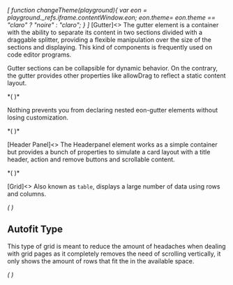 *[
  function changeTheme(playground){
    var eon = playground._refs.iframe.contentWindow.eon;
    eon.theme= eon.theme == "claro" ? "noire" : "claro";
  }
]*
[Gutter]<>
The gutter element is a container with the ability to separate its content in two sections divided with a draggable splitter, providing a flexible manipulation over the size of the sections and displaying. This kind of components is frequently used on code editor programs.

Gutter sections can be collapsible for dynamic behavior. On the contrary, the gutter provides other properties like allowDrag to reflect a static content layout.

*(
<doc-playground label="Vertical gutter" format="true" html="true" js="true" css="true" selector="body">
  <template type="html">
    <doc-head>
      <script src='framework/doc-eon/eon/eon.js'></script>
      <script>
        eon.themeSchema = {
          claro: ["eon-gutter"]
        }
      </script>
      <script>
        eon.import([
          'framework/doc-eon/eon/ui/eon-gutter',
          'framework/doc-eon/custom/doc-playground/doc-showcase'
        ])
      </script>
      <style>
        body {
          display: flex;
          flex-wrap: wrap;
        }
        doc-showcase {
           width: 100%;
        }
        doc-showcase .doc-showcase-content {
          height: 250px;
          width: 100%;
        }
      </style>
  </doc-head>
  <doc-body>
    <doc-showcase>
      <eon-gutter type="horizontal" collapsible="true">
        <eon-section class="section">
          <div class="gutter-box blue"></div>
          <div class="gutter-box blue"></div>
          <div class="gutter-box blue"></div>
          <div class="gutter-box blue"></div>
        </eon-section>
        <eon-section>
          <div class="gutter-box orange"></div>
          <div class="gutter-box orange"></div>
          <div class="gutter-box orange"></div>
          <div class="gutter-box orange"></div>
        </eon-section>
      </eon-gutter>
    </doc-showcase>
  </doc-body>
  </template>
   <template type="css">
      .gutter-box {
          height: 50px;
          width: 50px;
          min-width: 50px;
          margin: 8px;
          background: #76bb72;
      }
      .blue {
        background-color: #7296bb !important;
      }

      .red {
        background-color: #b36a6a;
      }
  </template>
  <template type="footer">
    {"button":{"action":"changeTheme", "text":"theme", "icon":"bubble-chart"}}
  </template>
</doc-playground>
)*


Nothing prevents you from declaring nested eon-gutter elements without losing customization.


*(
<doc-playground label="Nested gutter" format="true" html="true" js="true" css="true" selector="body">
  <template type="html">
    <doc-head>
      <script src='framework/doc-eon/eon/eon.js'></script>
      <script>
        eon.themeSchema = {
          claro: ["eon-gutter"]
        }
      </script>
      <script>
        eon.import([
          'framework/doc-eon/eon/ui/eon-gutter',
          'framework/doc-eon/custom/doc-playground/doc-showcase'
        ])
      </script>
      <style>
        body {
          display: flex;
          flex-wrap: wrap;
        }
        doc-showcase {
           width: 100%;
        }
        doc-showcase .doc-showcase-content {
          height: 350px;
          width: 100%;
        }
        .doc-showcase-title {
            display: none;
        }
      </style>
  </doc-head>
  <doc-body>
    <doc-showcase>
    <eon-gutter type="vertical" collapsible="true">
        <eon-section>
          <eon-gutter collapsible="false">
            <eon-section class="section">
              <div class="gutter-box blue"></div>
              <div class="gutter-box blue"></div>
              <div class="gutter-box blue"></div>
              <div class="gutter-box blue"></div>
            </eon-section>
            <eon-section>
              <div class="gutter-box orange"></div>
              <div class="gutter-box orange"></div>
              <div class="gutter-box orange"></div>
              <div class="gutter-box orange"></div>
            </eon-section>
          </eon-gutter>
        </eon-section>
        <eon-section>
          <div class="gutter-box red"></div>
          <div class="gutter-box red"></div>
          <div class="gutter-box red"></div>
          <div class="gutter-box red"></div>
        </eon-section>
      </eon-gutter>
    </doc-showcase>
  </doc-body>
  </template>
   <template type="css">
      .gutter-box {
          height: 50px;
          width: 50px;
          min-width: 50px;
          margin: 8px;
          background: #76bb72;
      }
      .blue {
        background-color: #7296bb !important;
      }

      .orange {
        background-color: #bb9772;
      }
      .red {
        background-color: #b36a6a;
      }
  </template>
  <template type="footer">
    {"button":{"action":"changeTheme", "text":"theme", "icon":"bubble-chart"}}
  </template>
</doc-playground>
)*

[Header Panel]<>
The Headerpanel element works as a simple container but provides a bunch of properties to simulate a card layout with a title header, action and remove buttons and scrollable content.

*(
<doc-playground label="Flexible behavior" format="true" html="true" js="true" css="true" selector="body">
  <template type="html">
    <doc-head>
      <script src='framework/doc-eon/eon/eon.js'></script>
      <script>
        eon.themeSchema = {
          claro: ["eon-headerpanel"]
        }
      </script>
      <script>
        eon.import([
          'framework/doc-eon/eon/ui/eon-headerpanel',
          'framework/doc-eon/custom/doc-playground/doc-showcase'
        ])
      </script>
      <style>
        body {
          display: flex;
          flex-wrap: wrap;
        }
      </style>
  </doc-head>
  <doc-body>
    <doc-showcase label="Growing header">
        <eon-headerpanel id="growing-headerpanel" default-style="false" header="grow" class="headerpanel" header-content="Custom" action-button="changeSquaresColor('growing-headerpanel')" close-button="none" close-button-class="d-black-close">
          <div class="headerpanel-square red"></div>
          <div class="headerpanel-square red"></div>
          <div class="headerpanel-square red"></div>
          <div class="headerpanel-square red"></div>
        </eon-headerpanel>
      </doc-showcase>
      <doc-showcase label="Simple panel">
        <eon-headerpanel class="headerpanel" default-style="false">
        </eon-headerpanel>
      </doc-showcase>
    </doc-showcase>
  </doc-body>
  </template>
   <template type="css">
      .red {
        background-color: #b36a6a;
      }
      .headerpanel {
        width: 200px;
        height: 200px;
        transition: all .2s;
      }
      .headerpanel-square {
        width: 100%;
        height: 100px;
        margin-top: 12px;
        transition: all .2s;
      }
  </template>
  <template type="js">
    var colors = ["", "#b78f47", "#2a9a9a", "#8c47b7", "#795829", "#b1616f", "#2b4b94"];

    function changeSquaresColor(id) {
      var squares = document.querySelector("#" + id).querySelectorAll(".headerpanel-square");
      var color = Math.floor((Math.random() * 6) + 1);
      // Change squares color
      for (var index in squares) {
        squares[index].style.backgroundColor = colors[color];
      }
    }
  </template>
  <template type="footer">
    {"button":{"action":"changeTheme", "text":"theme", "icon":"bubble-chart"}}
  </template>
</doc-playground>
)*

[Grid]<>
Also known as `table`, displays a large number of data using rows and columns.

*(
<doc-playground label="Common Usage" html="true" js="true" css="true" selector="body">
    <template type="html">
        <head>
            <script src='framework/doc-eon/eon/eon.js'></script>
            <script>eon.import(['framework/doc-eon/eon/ui/eon-grid','framework/doc-eon/custom/doc-playground/doc-showcase']);</script>
        </head>
        <body>
            <doc-showcase label="Default">
                <eon-grid resizable="false" footer="true" entries-count="false" row-min-height="80" column-min-width="200"
                    columns="name, lastname, age, phone" headers="Name, Lastname, Age, Phone, DNI" style="height:340px" page-size="8" autofit="false">
                    <eon-grid-row>
                        <eon-grid-cell column="name">John</eon-grid-cell>
                        <eon-grid-cell column="lastname">Doe</eon-grid-cell>
                        <eon-grid-cell column="age">27</eon-grid-cell>
                        <eon-grid-cell column="phone">766565454</eon-grid-cell>
                    </eon-grid-row>
                    <eon-grid-row>
                        <eon-grid-cell column="name">Jill</eon-grid-cell>
                        <eon-grid-cell column="lastname">Smith</eon-grid-cell>
                        <eon-grid-cell column="phone">666676666</eon-grid-cell>
                    </eon-grid-row>
                    <eon-grid-row>
                        <eon-grid-cell column="name">Joseph</eon-grid-cell>
                        <eon-grid-cell column="lastname">Doe</eon-grid-cell>
                        <eon-grid-cell column="age">16</eon-grid-cell>
                        <eon-grid-cell column="phone">3345</eon-grid-cell>
                    </eon-grid-row>
                    <eon-grid-row>
                        <eon-grid-cell column="name">Charles</eon-grid-cell>
                        <eon-grid-cell column="lastname">Doe</eon-grid-cell>
                        <eon-grid-cell column="age">27</eon-grid-cell>
                        <eon-grid-cell column="phone">766565454</eon-grid-cell>
                    </eon-grid-row>
                    <eon-grid-row>
                        <eon-grid-cell column="name">Jaime</eon-grid-cell>
                        <eon-grid-cell column="lastname">Doe</eon-grid-cell>
                        <eon-grid-cell column="age">16</eon-grid-cell>
                        <eon-grid-cell column="phone">3345</eon-grid-cell>
                    </eon-grid-row>
                    <eon-grid-row>
                        <eon-grid-cell column="name">Johan</eon-grid-cell>
                        <eon-grid-cell column="lastname">Doe</eon-grid-cell>
                        <eon-grid-cell column="phone">666676666</eon-grid-cell>
                    </eon-grid-row>
                    <eon-grid-row>
                        <eon-grid-cell column="name">David</eon-grid-cell>
                        <eon-grid-cell column="lastname">Doe</eon-grid-cell>
                        <eon-grid-cell column="age">27</eon-grid-cell>
                        <eon-grid-cell column="phone">766565454</eon-grid-cell>
                    </eon-grid-row>
                    <eon-grid-row>
                        <eon-grid-cell column="name">Samuel</eon-grid-cell>
                        <eon-grid-cell column="lastname">Doe</eon-grid-cell>
                        <eon-grid-cell column="age">16</eon-grid-cell>
                        <eon-grid-cell column="phone">3345</eon-grid-cell>
                    </eon-grid-row>
                    <eon-grid-row>
                        <eon-grid-cell column="name">Vera</eon-grid-cell>
                        <eon-grid-cell column="lastname">Doe</eon-grid-cell>
                        <eon-grid-cell column="phone">666676666</eon-grid-cell>
                    </eon-grid-row>
                    <eon-grid-row>
                        <eon-grid-cell column="name">Janine</eon-grid-cell>
                        <eon-grid-cell column="lastname">Jackson</eon-grid-cell>
                        <eon-grid-cell column="age">27</eon-grid-cell>
                        <eon-grid-cell column="phone">766565454</eon-grid-cell>
                    </eon-grid-row>
                    </eon-grid>
            </doc-showcase>
            <doc-showcase label="Resizable">
                <eon-grid footer="true" entries-count="false" row-min-height="80" column-min-width="200"
                    columns="name, lastname, age, phone" headers="Name, Lastname, Age, Phone, DNI" style="height:340px" page-size="8" autofit="false">
                    <eon-grid-row>
                        <eon-grid-cell column="name">John</eon-grid-cell>
                        <eon-grid-cell column="lastname">Doe</eon-grid-cell>
                        <eon-grid-cell column="age">27</eon-grid-cell>
                        <eon-grid-cell column="phone">766565454</eon-grid-cell>
                    </eon-grid-row>
                    <eon-grid-row>
                        <eon-grid-cell column="name">Jill</eon-grid-cell>
                        <eon-grid-cell column="lastname">Smith</eon-grid-cell>
                        <eon-grid-cell column="phone">666676666</eon-grid-cell>
                    </eon-grid-row>
                    <eon-grid-row>
                        <eon-grid-cell column="name">Joseph</eon-grid-cell>
                        <eon-grid-cell column="lastname">Doe</eon-grid-cell>
                        <eon-grid-cell column="age">16</eon-grid-cell>
                        <eon-grid-cell column="phone">3345</eon-grid-cell>
                    </eon-grid-row>
                    <eon-grid-row>
                        <eon-grid-cell column="name">Charles</eon-grid-cell>
                        <eon-grid-cell column="lastname">Doe</eon-grid-cell>
                        <eon-grid-cell column="age">27</eon-grid-cell>
                        <eon-grid-cell column="phone">766565454</eon-grid-cell>
                    </eon-grid-row>
                    <eon-grid-row>
                        <eon-grid-cell column="name">Jaime</eon-grid-cell>
                        <eon-grid-cell column="lastname">Doe</eon-grid-cell>
                        <eon-grid-cell column="age">16</eon-grid-cell>
                        <eon-grid-cell column="phone">3345</eon-grid-cell>
                    </eon-grid-row>
                    <eon-grid-row>
                        <eon-grid-cell column="name">Johan</eon-grid-cell>
                        <eon-grid-cell column="lastname">Doe</eon-grid-cell>
                        <eon-grid-cell column="phone">666676666</eon-grid-cell>
                    </eon-grid-row>
                    <eon-grid-row>
                        <eon-grid-cell column="name">David</eon-grid-cell>
                        <eon-grid-cell column="lastname">Doe</eon-grid-cell>
                        <eon-grid-cell column="age">27</eon-grid-cell>
                        <eon-grid-cell column="phone">766565454</eon-grid-cell>
                    </eon-grid-row>
                    <eon-grid-row>
                        <eon-grid-cell column="name">Samuel</eon-grid-cell>
                        <eon-grid-cell column="lastname">Doe</eon-grid-cell>
                        <eon-grid-cell column="age">16</eon-grid-cell>
                        <eon-grid-cell column="phone">3345</eon-grid-cell>
                    </eon-grid-row>
                    <eon-grid-row>
                        <eon-grid-cell column="name">Vera</eon-grid-cell>
                        <eon-grid-cell column="lastname">Doe</eon-grid-cell>
                        <eon-grid-cell column="phone">666676666</eon-grid-cell>
                    </eon-grid-row>
                    <eon-grid-row>
                        <eon-grid-cell column="name">Janine</eon-grid-cell>
                        <eon-grid-cell column="lastname">Jackson</eon-grid-cell>
                        <eon-grid-cell column="age">27</eon-grid-cell>
                        <eon-grid-cell column="phone">766565454</eon-grid-cell>
                    </eon-grid-row>
                    </eon-grid>
            </doc-showcase>
        </body>
    </template>
    <template type="css">
        .doc-showcase-content{display:flex;}
        .doc-showcase-content eon-button{margin:0 5px;}
    </template>
</doc-playground>
)*

## Autofit Type

This type of grid is meant to reduce the amount of headaches when dealing with grid pages as it completely removes the need of scrolling vertically, it only shows the amount of rows that fit the in the available space.

*(
<doc-playground label="Autofit" html="true" js="true" css="true" selector="body">
    <template type="html">
        <head>
            <script src='framework/doc-eon/eon/eon.js'></script>
            <script>eon.import(['framework/doc-eon/eon/ui/eon-grid','framework/doc-eon/custom/doc-playground/doc-showcase']);</script>
        </head>
        <body>
            <doc-showcase label='Smaller Space'>
                <eon-grid resizable="false" footer="true" entries-count="false" row-min-height="80" column-min-width="200" autofit="true"
                    columns="name, lastname, age, phone" headers="Name, Lastname, Age, Phone, DNI" style="height:260px">
                    <eon-grid-row>
                        <eon-grid-cell column="name">John</eon-grid-cell>
                        <eon-grid-cell column="lastname">Doe</eon-grid-cell>
                        <eon-grid-cell column="age">27</eon-grid-cell>
                        <eon-grid-cell column="phone">766565454</eon-grid-cell>
                    </eon-grid-row>
                    <eon-grid-row>
                        <eon-grid-cell column="name">Jill</eon-grid-cell>
                        <eon-grid-cell column="lastname">Smith</eon-grid-cell>
                        <eon-grid-cell column="phone">666676666</eon-grid-cell>
                    </eon-grid-row>
                    <eon-grid-row>
                        <eon-grid-cell column="name">Joseph</eon-grid-cell>
                        <eon-grid-cell column="lastname">Doe</eon-grid-cell>
                        <eon-grid-cell column="age">16</eon-grid-cell>
                        <eon-grid-cell column="phone">3345</eon-grid-cell>
                    </eon-grid-row>
                    <eon-grid-row>
                        <eon-grid-cell column="name">Charles</eon-grid-cell>
                        <eon-grid-cell column="lastname">Doe</eon-grid-cell>
                        <eon-grid-cell column="age">27</eon-grid-cell>
                        <eon-grid-cell column="phone">766565454</eon-grid-cell>
                    </eon-grid-row>
                    <eon-grid-row>
                        <eon-grid-cell column="name">Jaime</eon-grid-cell>
                        <eon-grid-cell column="lastname">Doe</eon-grid-cell>
                        <eon-grid-cell column="age">16</eon-grid-cell>
                        <eon-grid-cell column="phone">3345</eon-grid-cell>
                    </eon-grid-row>
                    <eon-grid-row>
                        <eon-grid-cell column="name">Johan</eon-grid-cell>
                        <eon-grid-cell column="lastname">Doe</eon-grid-cell>
                        <eon-grid-cell column="phone">666676666</eon-grid-cell>
                    </eon-grid-row>
                    <eon-grid-row>
                        <eon-grid-cell column="name">David</eon-grid-cell>
                        <eon-grid-cell column="lastname">Doe</eon-grid-cell>
                        <eon-grid-cell column="age">27</eon-grid-cell>
                        <eon-grid-cell column="phone">766565454</eon-grid-cell>
                    </eon-grid-row>
                    <eon-grid-row>
                        <eon-grid-cell column="name">Samuel</eon-grid-cell>
                        <eon-grid-cell column="lastname">Doe</eon-grid-cell>
                        <eon-grid-cell column="age">16</eon-grid-cell>
                        <eon-grid-cell column="phone">3345</eon-grid-cell>
                    </eon-grid-row>
                    <eon-grid-row>
                        <eon-grid-cell column="name">Vera</eon-grid-cell>
                        <eon-grid-cell column="lastname">Doe</eon-grid-cell>
                        <eon-grid-cell column="phone">666676666</eon-grid-cell>
                    </eon-grid-row>
                    <eon-grid-row>
                        <eon-grid-cell column="name">Janine</eon-grid-cell>
                        <eon-grid-cell column="lastname">Jackson</eon-grid-cell>
                        <eon-grid-cell column="age">27</eon-grid-cell>
                        <eon-grid-cell column="phone">766565454</eon-grid-cell>
                    </eon-grid-row>
                    </eon-grid>
            </doc-showcase>
            <doc-showcase label='Larger Space'>
                <eon-grid resizable="false" footer="true" entries-count="false" row-min-height="80" column-min-width="200" autofit="true"
                    columns="name, lastname, age, phone" headers="Name, Lastname, Age, Phone, DNI" style="height:580px">
                    <eon-grid-row>
                        <eon-grid-cell column="name">John</eon-grid-cell>
                        <eon-grid-cell column="lastname">Doe</eon-grid-cell>
                        <eon-grid-cell column="age">27</eon-grid-cell>
                        <eon-grid-cell column="phone">766565454</eon-grid-cell>
                    </eon-grid-row>
                    <eon-grid-row>
                        <eon-grid-cell column="name">Jill</eon-grid-cell>
                        <eon-grid-cell column="lastname">Smith</eon-grid-cell>
                        <eon-grid-cell column="phone">666676666</eon-grid-cell>
                    </eon-grid-row>
                    <eon-grid-row>
                        <eon-grid-cell column="name">Joseph</eon-grid-cell>
                        <eon-grid-cell column="lastname">Doe</eon-grid-cell>
                        <eon-grid-cell column="age">16</eon-grid-cell>
                        <eon-grid-cell column="phone">3345</eon-grid-cell>
                    </eon-grid-row>
                    <eon-grid-row>
                        <eon-grid-cell column="name">Charles</eon-grid-cell>
                        <eon-grid-cell column="lastname">Doe</eon-grid-cell>
                        <eon-grid-cell column="age">27</eon-grid-cell>
                        <eon-grid-cell column="phone">766565454</eon-grid-cell>
                    </eon-grid-row>
                    <eon-grid-row>
                        <eon-grid-cell column="name">Jaime</eon-grid-cell>
                        <eon-grid-cell column="lastname">Doe</eon-grid-cell>
                        <eon-grid-cell column="age">16</eon-grid-cell>
                        <eon-grid-cell column="phone">3345</eon-grid-cell>
                    </eon-grid-row>
                    <eon-grid-row>
                        <eon-grid-cell column="name">Johan</eon-grid-cell>
                        <eon-grid-cell column="lastname">Doe</eon-grid-cell>
                        <eon-grid-cell column="phone">666676666</eon-grid-cell>
                    </eon-grid-row>
                    <eon-grid-row>
                        <eon-grid-cell column="name">David</eon-grid-cell>
                        <eon-grid-cell column="lastname">Doe</eon-grid-cell>
                        <eon-grid-cell column="age">27</eon-grid-cell>
                        <eon-grid-cell column="phone">766565454</eon-grid-cell>
                    </eon-grid-row>
                    <eon-grid-row>
                        <eon-grid-cell column="name">Samuel</eon-grid-cell>
                        <eon-grid-cell column="lastname">Doe</eon-grid-cell>
                        <eon-grid-cell column="age">16</eon-grid-cell>
                        <eon-grid-cell column="phone">3345</eon-grid-cell>
                    </eon-grid-row>
                    <eon-grid-row>
                        <eon-grid-cell column="name">Vera</eon-grid-cell>
                        <eon-grid-cell column="lastname">Doe</eon-grid-cell>
                        <eon-grid-cell column="phone">666676666</eon-grid-cell>
                    </eon-grid-row>
                    <eon-grid-row>
                        <eon-grid-cell column="name">Janine</eon-grid-cell>
                        <eon-grid-cell column="lastname">Jackson</eon-grid-cell>
                        <eon-grid-cell column="age">27</eon-grid-cell>
                        <eon-grid-cell column="phone">766565454</eon-grid-cell>
                    </eon-grid-row>
                    </eon-grid>
            </doc-showcase>
        </body>
    </template>
    <template type="css">
        .doc-showcase-content{display:flex;}
        .doc-showcase-content eon-button{margin:0 5px;}
    </template>
</doc-playground>
)*



